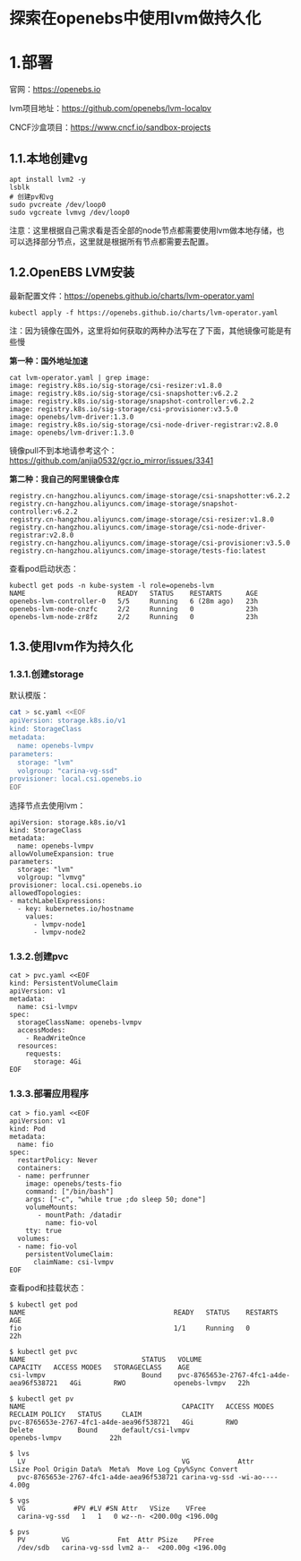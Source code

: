 # 		 探索在openebs中使用lvm做持久化

# 1.部署

官网：https://openebs.io

lvm项目地址：https://github.com/openebs/lvm-localpv

CNCF沙盒项目：https://www.cncf.io/sandbox-projects

## 1.1.本地创建vg

```shell
apt install lvm2 -y
lsblk
# 创建pv和vg
sudo pvcreate /dev/loop0
sudo vgcreate lvmvg /dev/loop0 
```

注意：这里根据自己需求看是否全部的node节点都需要使用lvm做本地存储，也可以选择部分节点，这里就是根据所有节点都需要去配置。

## 1.2.OpenEBS LVM安装

最新配置文件：https://openebs.github.io/charts/lvm-operator.yaml

```shell
kubectl apply -f https://openebs.github.io/charts/lvm-operator.yaml
```

注：因为镜像在国外，这里将如何获取的两种办法写在了下面，其他镜像可能是有些慢

**第一种：国外地址加速**

```shell
cat lvm-operator.yaml | grep image:
image: registry.k8s.io/sig-storage/csi-resizer:v1.8.0
image: registry.k8s.io/sig-storage/csi-snapshotter:v6.2.2
image: registry.k8s.io/sig-storage/snapshot-controller:v6.2.2
image: registry.k8s.io/sig-storage/csi-provisioner:v3.5.0
image: openebs/lvm-driver:1.3.0
image: registry.k8s.io/sig-storage/csi-node-driver-registrar:v2.8.0
image: openebs/lvm-driver:1.3.0
```

镜像pull不到本地请参考这个：https://github.com/anjia0532/gcr.io_mirror/issues/3341

**第二种：我自己的阿里镜像仓库**

```shell
registry.cn-hangzhou.aliyuncs.com/image-storage/csi-snapshotter:v6.2.2
registry.cn-hangzhou.aliyuncs.com/image-storage/snapshot-controller:v6.2.2
registry.cn-hangzhou.aliyuncs.com/image-storage/csi-resizer:v1.8.0
registry.cn-hangzhou.aliyuncs.com/image-storage/csi-node-driver-registrar:v2.8.0
registry.cn-hangzhou.aliyuncs.com/image-storage/csi-provisioner:v3.5.0
registry.cn-hangzhou.aliyuncs.com/image-storage/tests-fio:latest
```

查看pod启动状态：

```shell
kubectl get pods -n kube-system -l role=openebs-lvm
NAME                       READY   STATUS    RESTARTS      AGE
openebs-lvm-controller-0   5/5     Running   6 (28m ago)   23h
openebs-lvm-node-cnzfc     2/2     Running   0             23h
openebs-lvm-node-zr8fz     2/2     Running   0             23h
```

## 1.3.使用lvm作为持久化

### 1.3.1.创建storage

默认模版：

```sh
cat > sc.yaml <<EOF
apiVersion: storage.k8s.io/v1
kind: StorageClass
metadata:
  name: openebs-lvmpv
parameters:
  storage: "lvm"
  volgroup: "carina-vg-ssd"
provisioner: local.csi.openebs.io
EOF
```

选择节点去使用lvm：

```shell
apiVersion: storage.k8s.io/v1
kind: StorageClass
metadata:
  name: openebs-lvmpv
allowVolumeExpansion: true
parameters:
  storage: "lvm"
  volgroup: "lvmvg"
provisioner: local.csi.openebs.io
allowedTopologies:
- matchLabelExpressions:
  - key: kubernetes.io/hostname
    values:
      - lvmpv-node1
      - lvmpv-node2
```

### 1.3.2.创建pvc

```shell
cat > pvc.yaml <<EOF
kind: PersistentVolumeClaim
apiVersion: v1
metadata:
  name: csi-lvmpv
spec:
  storageClassName: openebs-lvmpv
  accessModes:
    - ReadWriteOnce
  resources:
    requests:
      storage: 4Gi
EOF
```

### 1.3.3.部署应用程序

```shell
cat > fio.yaml <<EOF
apiVersion: v1
kind: Pod
metadata:
  name: fio
spec:
  restartPolicy: Never
  containers:
  - name: perfrunner
    image: openebs/tests-fio
    command: ["/bin/bash"]
    args: ["-c", "while true ;do sleep 50; done"]
    volumeMounts:
       - mountPath: /datadir
         name: fio-vol
    tty: true
  volumes:
  - name: fio-vol
    persistentVolumeClaim:
      claimName: csi-lvmpv
EOF
```

查看pod和挂载状态：

```shell
$ kubectl get pod
NAME                                     READY   STATUS    RESTARTS        AGE
fio                                      1/1     Running   0               22h

$ kubectl get pvc
NAME                             STATUS   VOLUME                                     CAPACITY   ACCESS MODES   STORAGECLASS    AGE
csi-lvmpv                        Bound    pvc-8765653e-2767-4fc1-a4de-aea96f538721   4Gi        RWO            openebs-lvmpv   22h

$ kubectl get pv
NAME                                       CAPACITY   ACCESS MODES   RECLAIM POLICY   STATUS     CLAIM
pvc-8765653e-2767-4fc1-a4de-aea96f538721   4Gi        RWO            Delete           Bound      default/csi-lvmpv                        openebs-lvmpv            22h

$ lvs
  LV                                       VG            Attr       LSize Pool Origin Data%  Meta%  Move Log Cpy%Sync Convert
  pvc-8765653e-2767-4fc1-a4de-aea96f538721 carina-vg-ssd -wi-ao---- 4.00g

$ vgs
  VG            #PV #LV #SN Attr   VSize    VFree
  carina-vg-ssd   1   1   0 wz--n- <200.00g <196.00g

$ pvs
  PV         VG            Fmt  Attr PSize    PFree
  /dev/sdb   carina-vg-ssd lvm2 a--  <200.00g <196.00g
```

